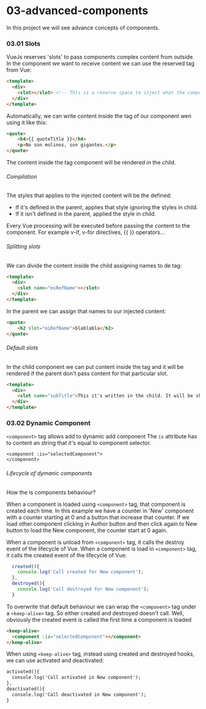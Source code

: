 # 03-advanced-components

In this project we will see advance concepts of components.

### 03.01 Slots
VueJs reserves 'slots' to pass components complex content from outside. In the component we want to receive content we can use the reserved tag from Vue: <slot></slot>

```html
<template>
  <div>
    <slot></slot> <!-- This is a reserve space to inject what the component will receive. -->
  </div>    
</template>
```

Automatically, we can write content inside the tag of our component wen using it like this:
```html
<quote>
    <h4>{{ quoteTitle }}</h4>
    <p>No son molinos, son gigantes.</p>
</quote>
```
The content inside the tag component will be rendered in the child.

###### Compilation
The styles that applies to the injected content will be the defined:
 - If it's defined in the parent, applies that style ignoring the styles in child.
 - If it isn't defined in the parent, applied the style in child.

Every Vue processing will be executed before passing the content to the component. For example v-if, v-for directives, {{ }} operators...

###### Splitting slots

We can  divide the content inside the child assigning names to de <slot> tag:
```html
<template>
  <div>
    <slot name="miRefName"></slot>
  </div>    
</template>
```
In the parent we can assign that names to our injected content:
```html
<quote>
    <h2 slot="miRefName">blablabla</h2>
</quote>
```

###### Default slots
In the child component we can put content inside the <slot> tag and it will be rendered if the parent don't pass content for that particular slot.
```html
<template>
  <div>
    <slot name="subTitle">This it's written in the child. It will be shown as default if the parent don't specify subTitle slot</slot>
  </div>    
</template>
```

### 03.02 Dynamic Component

```<component>``` tag allows add to dynamic add component
The ```is``` attribute has to content an string that it's equal to component selector. 

```
<component :is="selectedComponent">        
</component>
```

###### Lifecycle of dymanic components

How the is components behaviour?

When a component is loaded using ```<component>``` tag, that component is created each time. In this example we have a counter in 'New' component with a counter starting at 0 and a button that increase that counter. If we load other component clicking in Author button and then click again to New button to load the New component, the counter start at 0 again.

When a component is unload from ```<component>``` tag, it calls the destroy event of the lifecycle of Vue. 
When a component is load in ```<component>``` tag, it calls the created event of the lifecycle of Vue.

```javascript
  created(){
    console.log('Call created for New component');
  },
  destroyed(){
    console.log('Call destroyed for New component');
  }
```

To overwrite that default behaviour we can wrap the ```<component>``` tag under a ```<keep-alive>``` tag. So either created and destroyed doesn't call. Well, obviously the created event is called the first time a component is loaded

```html
<keep-alive>
  <component :is="selectedComponent"></component>
</keep-alive>
```

When using ```<keep-alive>``` tag, instead using created and destroyed hooks, we can use activated and deactivated:

```html
activated(){
  console.log('Call activated in New component');
},
deactivated(){
  console.log('Call deactivated in New component');
}
```